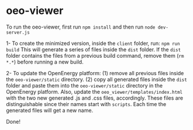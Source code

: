 # oeo-viewer

To run the oeo-viewer, first run `npm install` and then run `node dev-server.js`

1- To create the minimized version, inside the `client` folder, run: `npm run build` This will generate a series of files inside the `dist` folder. If the `dist`
 folder contains the files from a previous build command, remove them (`rm *.*`)  before running a new build.
 
2- To update the OpenEnergy platform: (1) remove all previous files inside the `oeo-viewer/static` directory. (2) copy all generated files inside the `dist` folder and paste them into the `oeo-viewer/static` directory in the OpenEnergy platform. Also, update the `oeo_viewer/templates/index.html` with the two new generated .js and .css files, accordingly. These files are distinguishable since their names start with `scripts`. Each time the generated files will get a new name.

Done!


